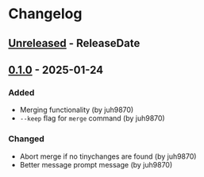# Changelog

<!-- next-header -->

## [Unreleased] - ReleaseDate

## [0.1.0] - 2025-01-24

### Added

- Merging functionality (by juh9870)
- `--keep` flag for `merge` command (by juh9870)

### Changed

- Abort merge if no tinychanges are found (by juh9870)
- Better message prompt message (by juh9870)

<!-- next-url -->
[Unreleased]: https://github.com/juh9870/tinychange/compare/v0.1.0...HEAD
[0.1.0]: https://github.com/juh9870/tinychange/tree/v0.1.0